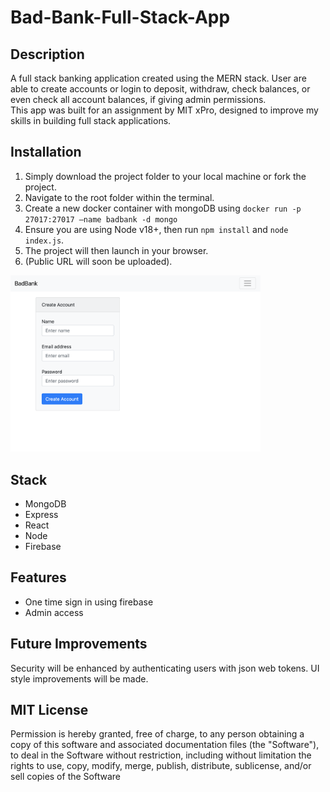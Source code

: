 # Bad-Bank-Full-Stack-App

## Description

A full stack banking application created using the MERN stack. User are able to create accounts or login 
to deposit, withdraw, check balances, or even check all account balances, if giving admin permissions.  
This app was built for an assignment by MIT xPro, designed to improve my skills in building full stack applications. 

## Installation

1. Simply download the project folder to your local machine or fork the project.
2. Navigate to the root folder within the terminal.
3. Create a new docker container with mongoDB using <code>docker run -p 27017:27017 –name badbank -d mongo</code>
4. Ensure you are using Node v18+, then run <code>npm install</code> and <code>node index.js</code>.
5. The project will then launch in your browser.
6. (Public URL will soon be uploaded).

<img src="public/BBSS.jpeg" width="400px"/>

## Stack

- MongoDB
- Express
- React
- Node
- Firebase

## Features

- One time sign in using firebase
- Admin access

## Future Improvements

Security will be enhanced by authenticating users with json web tokens.
UI style improvements will be made. 

## MIT License

Permission is hereby granted, free of charge, to any person obtaining a copy
of this software and associated documentation files (the "Software"), to deal
in the Software without restriction, including without limitation the rights
to use, copy, modify, merge, publish, distribute, sublicense, and/or sell
copies of the Software
